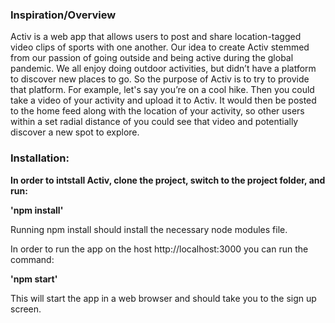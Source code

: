 ### Inspiration/Overview

Activ is a web app that allows users to post and share location-tagged video clips of sports with one another. Our idea to create Activ stemmed from our passion of going outside and being active during the global pandemic. We all enjoy doing outdoor activities, but didn’t have a platform to discover new places to go. So the purpose of Activ is to try to provide that platform. For example, let's say you’re on a cool hike. Then you could take a video of your activity and upload it to Activ. It would then be posted to the home feed along with the location of your activity, so other users within a set radial distance of you could see that video and potentially discover a new spot to explore.

### Installation:

**In order to intstall Activ, clone the project, switch to the project folder, and run:**

**'npm install'**

Running npm install should install the necessary node modules file.

In order to run the app on the host http://localhost:3000 you can run the command:

**'npm start'**

This will start the app in a web browser and should take you to the sign up screen.
